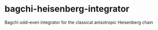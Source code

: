 # bagchi-heisenberg-integrator
Bagchi odd–even integrator for the classical anisotropic Heisenberg chain
